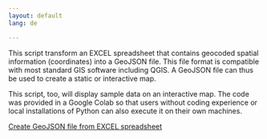 ```yaml
---
layout: default
lang: de

---
```


This script transform an EXCEL spreadsheet that contains geocoded spatial information (coordinates) into a GeoJSON file. This file format is compatible with most standard GIS software including QGIS. A GeoJSON file can thus be used to create a static or interactive map.

This script, too, will display sample data on an interactive map. The code was provided in a Google Colab so that users without coding experience or local installations of Python can also execute it on their own machines.


[Create GeoJSON file from EXCEL spreadsheet](https://github.com/MonikaBarget/GeoHumTutorials/blob/master/Colab_Geocoding/GEOJSON_from_EXCEL.ipynb)
